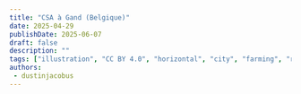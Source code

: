 ```yaml
---
title: "CSA à Gand (Belgique)"
date: 2025-04-29
publishDate: 2025-06-07
draft: false
description: ""
tags: ["illustration", "CC BY 4.0", "horizontal", "city", "farming", "river", "solar", "wind turbine"]
authors:
 - dustinjacobus
---
```




